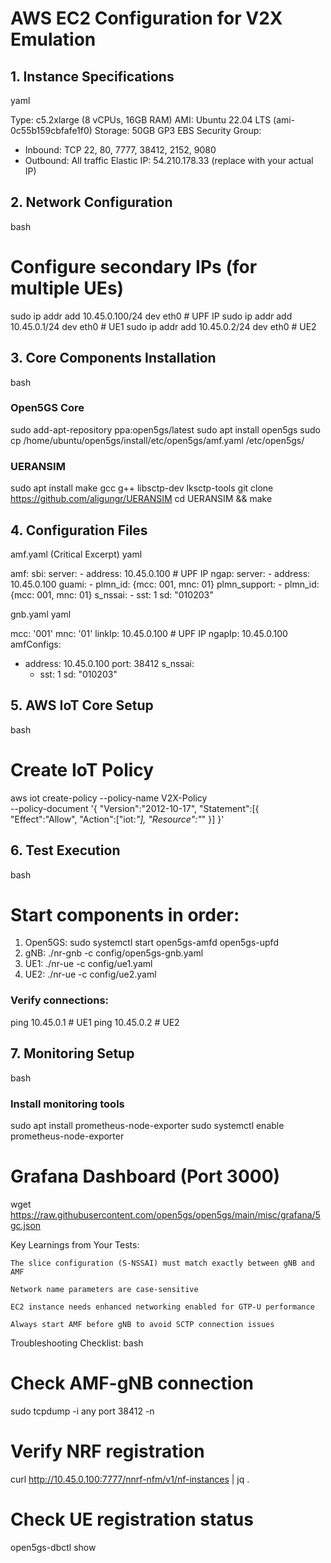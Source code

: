 # AWS EC2 Configuration for V2X Emulation

## 1. Instance Specifications
yaml

Type: c5.2xlarge (8 vCPUs, 16GB RAM)
AMI: Ubuntu 22.04 LTS (ami-0c55b159cbfafe1f0)
Storage: 50GB GP3 EBS
Security Group: 
  - Inbound: TCP 22, 80, 7777, 38412, 2152, 9080
  - Outbound: All traffic
Elastic IP: 54.210.178.33 (replace with your actual IP)

## 2. Network Configuration
bash

# Configure secondary IPs (for multiple UEs)
sudo ip addr add 10.45.0.100/24 dev eth0  # UPF IP
sudo ip addr add 10.45.0.1/24 dev eth0     # UE1
sudo ip addr add 10.45.0.2/24 dev eth0     # UE2

## 3. Core Components Installation
bash

### Open5GS Core
sudo add-apt-repository ppa:open5gs/latest
sudo apt install open5gs
sudo cp /home/ubuntu/open5gs/install/etc/open5gs/amf.yaml /etc/open5gs/

### UERANSIM
sudo apt install make gcc g++ libsctp-dev lksctp-tools
git clone https://github.com/aligungr/UERANSIM
cd UERANSIM && make

## 4. Configuration Files

amf.yaml (Critical Excerpt)
yaml

amf:
  sbi:
    server:
      - address: 10.45.0.100  # UPF IP
  ngap:
    server:
      - address: 10.45.0.100
  guami:
    - plmn_id: {mcc: 001, mnc: 01}
  plmn_support:
    - plmn_id: {mcc: 001, mnc: 01}
      s_nssai:
        - sst: 1
          sd: "010203"

gnb.yaml
yaml

mcc: '001'
mnc: '01'
linkIp: 10.45.0.100  # UPF IP
ngapIp: 10.45.0.100
amfConfigs:
  - address: 10.45.0.100
    port: 38412
    s_nssai:
      - sst: 1
        sd: "010203"

## 5. AWS IoT Core Setup
bash

# Create IoT Policy
aws iot create-policy --policy-name V2X-Policy \
  --policy-document '{
    "Version":"2012-10-17",
    "Statement":[{
      "Effect":"Allow",
      "Action":["iot:*"],
      "Resource":"*"
    }]
  }'

## 6. Test Execution
bash

# Start components in order:
1. Open5GS: sudo systemctl start open5gs-amfd open5gs-upfd
2. gNB: ./nr-gnb -c config/open5gs-gnb.yaml
3. UE1: ./nr-ue -c config/ue1.yaml
4. UE2: ./nr-ue -c config/ue2.yaml

### Verify connections:
ping 10.45.0.1  # UE1
ping 10.45.0.2  # UE2

## 7. Monitoring Setup
bash

### Install monitoring tools
sudo apt install prometheus-node-exporter
sudo systemctl enable prometheus-node-exporter

# Grafana Dashboard (Port 3000)
wget https://raw.githubusercontent.com/open5gs/open5gs/main/misc/grafana/5gc.json

Key Learnings from Your Tests:

    The slice configuration (S-NSSAI) must match exactly between gNB and AMF

    Network name parameters are case-sensitive

    EC2 instance needs enhanced networking enabled for GTP-U performance

    Always start AMF before gNB to avoid SCTP connection issues

Troubleshooting Checklist:
bash

# Check AMF-gNB connection
sudo tcpdump -i any port 38412 -n

# Verify NRF registration
curl http://10.45.0.100:7777/nnrf-nfm/v1/nf-instances | jq .

# Check UE registration status
open5gs-dbctl show
